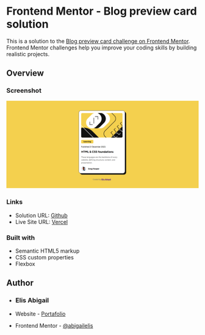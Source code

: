 # Frontend Mentor - Blog preview card solution

This is a solution to the [Blog preview card challenge on Frontend Mentor](https://www.frontendmentor.io/challenges/blog-preview-card-ckPaj01IcS). Frontend Mentor challenges help you improve your coding skills by building realistic projects. 


## Overview

### Screenshot

![](./assets/images/Screenshot-card.PNG)

### Links

- Solution URL: [Github](https://github.com/abigailelis/blog-preview-card-challenge)
- Live Site URL: [Vercel](https://blog-preview-card-challenge-abigail.vercel.app/)

### Built with

- Semantic HTML5 markup
- CSS custom properties
- Flexbox

## Author

- ### Elis Abigail

- Website - [Portafolio](https://portafolioelisabigail.vercel.app/home)
- Frontend Mentor - [@abigailelis](https://www.frontendmentor.io/profile/abigailelis)
